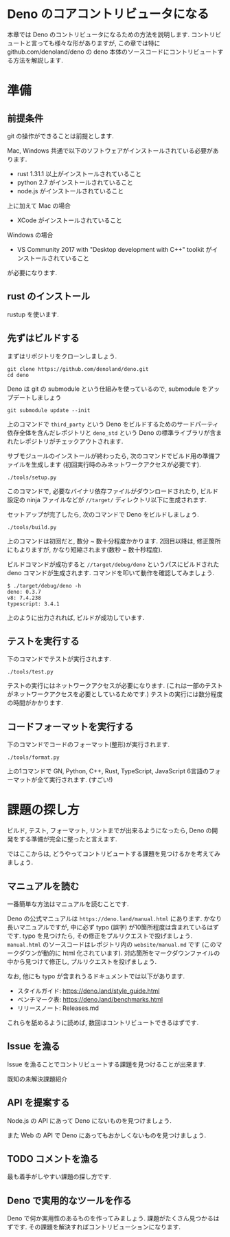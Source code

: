 Deno のコアコントリビュータになる
======

本章では Deno のコントリビュータになるための方法を説明します. コントリビュートと言っても様々な形がありますが, この章では特に github.com/denoland/deno の deno 本体のソースコードにコントリビュートする方法を解説します.

# 準備

## 前提条件

git の操作ができることは前提とします.

Mac, Windows 共通で以下のソフトウェアがインストールされている必要があります.

- rust 1.31.1 以上がインストールされていること
- python 2.7 がインストールされていること
- node.js がインストールされていること

上に加えて Mac の場合

- XCode がインストールされていること

Windows の場合

- VS Community 2017 with "Desktop development with C++" toolkit がインストールされていること

が必要になります.

## rust のインストール

rustup を使います.

## 先ずはビルドする

まずはリポジトリをクローンしましょう.

```
git clone https://github.com/denoland/deno.git
cd deno
```

Deno は git の submodule という仕組みを使っているので, submodule をアップデートしましょう
```
git submodule update --init
```

上のコマンドで `third_party` という Deno をビルドするためのサードパーティ依存全体を含んだレポジトリと `deno_std` という Deno の標準ライブラリが含まれたレポジトリがチェックアウトされます.

サブモジュールのインストールが終わったら, 次のコマンドでビルド用の準備ファイルを生成します (初回実行時のみネットワークアクセスが必要です).

```
./tools/setup.py
```

このコマンドで, 必要なバイナリ依存ファイルがダウンロードされたり, ビルド設定の ninja ファイルなどが `//target/` ディレクトリ以下に生成されます.

セットアップが完了したら, 次のコマンドで Deno をビルドしましょう.

```
./tools/build.py
```

上のコマンドは初回だと, 数分 ~ 数十分程度かかります. 2回目以降は, 修正箇所にもよりますが, かなり短縮されます(数秒 ~ 数十秒程度).

ビルドコマンドが成功すると `//target/debug/deno` というパスにビルドされた deno コマンドが生成されます. コマンドを叩いて動作を確認してみましょう.

```
$ ./target/debug/deno -h
deno: 0.3.7
v8: 7.4.238
typescript: 3.4.1
```

上のように出力されれば, ビルドが成功しています.

## テストを実行する

下のコマンドでテストが実行されます.

```
./tools/test.py
```

テストの実行にはネットワークアクセスが必要になります. (これは一部のテストがネットワークアクセスを必要としているためです.) テストの実行には数分程度の時間がかかります.

## コードフォーマットを実行する

下のコマンドでコードのフォーマット(整形)が実行されます.

```
./tools/format.py
```

上の1コマンドで GN, Python, C++, Rust, TypeScript, JavaScript 6言語のフォーマットが全て実行されます. (すごい!)

# 課題の探し方

ビルド, テスト, フォーマット, リントまでが出来るようになったら, Deno の開発をする準備が完全に整ったと言えます.

ではここからは, どうやってコントリビュートする課題を見つけるかを考えてみましょう.

## マニュアルを読む

一番簡単な方法はマニュアルを読むことです.

Deno の公式マニュアルは `https://deno.land/manual.html` にあります. かなり長いマニュアルですが, 中に必ず typo (誤字) が10箇所程度は含まれているはずです. typo を見つけたら, その修正をプルリクエストで投げましょう. `manual.html` のソースコードはレポジトリ内の `website/manual.md` です (このマークダウンが動的に html 化されています). 対応箇所をマークダウンファイルの中から見つけて修正し, プルリクエストを投げましょう.

なお, 他にも typo が含まれうるドキュメントでは以下があります.

- スタイルガイド: https://deno.land/style_guide.html
- ベンチマーク表: https://deno.land/benchmarks.html
- リリースノート: Releases.md

これらを舐めるように読めば, 数回はコントリビュートできるはずです.

## Issue を漁る

Issue を漁ることでコントリビュートする課題を見つけることが出来ます.

既知の未解決課題紹介

## API を提案する

Node.js の API にあって Deno にないものを見つけましょう.

また Web の API で Deno にあってもおかしくないものを見つけましょう.

## TODO コメントを漁る

最も着手がしやすい課題の探し方です.

## Deno で実用的なツールを作る

Deno で何か実用性のあるものを作ってみましょう. 課題がたくさん見つかるはずです. その課題を解決すればコントリビューションになります.
